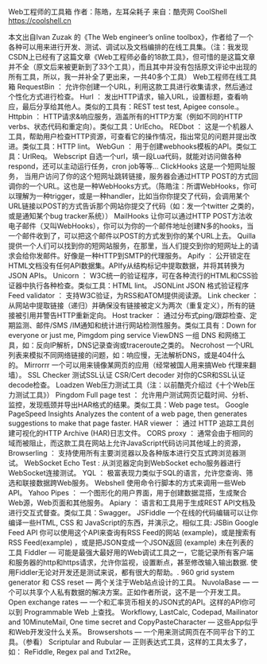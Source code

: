 Web工程师的工具箱
作者：陈皓，左耳朵耗子
来自：酷壳网 CoolShell https://coolshell.cn

本文出自Ivan Zuzak 的《The Web engineer’s online toolbox》，作者给了一个各种可以用来进行开发、测试、调试以及文档编排的在线工具集。（注：我发现CSDN上已经有了这篇文章《Web工程师必备的18款工具》，但可惜的是这篇文章并不全（原文后来被更新到了33个工具），而且其中并没有包括原文评论中出现的所有工具，所以，我一并补全了更出来，一共40多个工具）
Web工程师在线工具箱
RequestBin ： 允许你创建一个URL，利用这款工具进行收集请求，然后通过个性化方式进行检查。
Hurl ： 发出HTTP请求，输入URL，设置标题，查看响应，最后分享给其他人。类似的工具有：REST test test, Apigee console.。
Httpbin ： HTTP请求&响应服务，涵盖所有的HTTP方案（例如不同的HTTP verbs、状态代码和重定向）。类似工具：UrlEcho。
REDbot ： 这是一个机器人工具，帮助用户检查HTTP资源，可查看它的操作情况，指出常见的问题并提出改进。类似工具：HTTP lint。
WebGun ： 用于创建webhooks模板的API。类似工具：UrlReq。
Webscript 自选一个url，填一段Lua代码，就能对访问做各种respond，还可以主动运行任务，cron job等等…
ClickHooks 这是一个短网址服务， 当用户访问了你的这个短网址跳转链接，服务器会通过HTTP POST的方式回调你的一个URL。这也是一种WebHooks方式。（陈皓注：所谓WebHooks，你可以理解为一种trigger，或是一种handler，比如当你你提交了代码，会调用某个URL链接以POST的方式告诉那个网站你提交了代码（如：发一个twitter 之类的，或是通知某个bug tracker系统））
MailHooks 让你可以通过HTTP POST方法收电子邮件（又叫WebHooks），你可以为你的一个邮件地址创建N多的hooks，当一个邮件收到了，可以把这个邮件以POST的方式发到你的某个URL上去。
Quilla 提供一个人们可以找到你的短网站服务，在那里，当人们提交到你的短网址上的请求会给你发邮件。好像是一种HTTP到SMTP的代理服务。
Apify ： 公开锁定在HTML文档没有任何API数据集。APIfy从结构标记中提取数据，并将其转换为JSON APIs。
Unicorn ： W3C统一的验证程序，可在各种流行的HTML和CSS验证器中执行各种检查。类似工具：HTML lint。
JSONLint JSON 格式验证程序
Feed validator ： 支持W3C验证，为RSS和ATOM提供阅读源。
Link checker ： 从网站中提取链接（递归）并确保没有链接被定义为两次（重复定义），所有的链接被引用并警告HTTP重新定向。
Host tracker ： 通过分布式ping/跟踪检查、定期监测、邮件/SMS /IM通知和统计进行网站检测性服务。类似工具有：Down for everyone or just me, Pimgdom ping service
ViewDNS 一组 DNS 和网络工具，如：反向IP解析，DNS记录查询或traceroute之类的。
Necrohost 一个URL列表来模拟不同网络链接的问题，如：响应慢，无法解析DNS，或是404什么的。
Mirrorrr 一个可以用来镜像某网页的应用（经常被国人用来搞Web 代理来翻墙）。
SSL Checker 测试SSL认证
CSR/Cert decoder 对你的CSR和SSL认证decode检查。
Loadzen Web压力测试工具（注：以前酷壳介绍过《十个Web压力测试工具》）
Pingdom Full page test ： 允许用户测试网页记载时间、分析、监控，发现瓶颈并导出HAR格式的结果。类似工具：Web page test。
Google PageSpeed Insights Analyzes the content of a web page, then generates suggestions to make that page faster.
HAR viewer ： 通过 HTTP 追踪工具创建可视化的HTTP Archive (HAR)日志文件。
CORS proxy ： 通常会由于相同的域而被阻止，而这款工具在网站上允许JavaScript代码访问其他域上的资源，
Browserling ： 支持使用所有主要浏览器以及各种版本进行交互式跨浏览器测试。
WebSocket Echo Test : 从浏览器定向到WebSocket echo服务器进行WebSocket连接测试。
YQL ： 极富表现力类似于SQL的语言，允许您查询、筛选和联接数据跨Web服务。
Webshell 使用命令行脚本的方式来调用一些Web API。
Yahoo Pipes ： 一个图形化的用户界面，用于创建数据混搭，生成聚合Web源，Web页面和其他服务。
Apiary ： 语言和工具用于生成REST API文档及进行交互式督查。类似工具：Swagger。
JSFiddle 一个在线的代码编辑可以让你编译一些HTML, CSS 和 JavaScript的东西，并演示之。相似工具: JSBin
Google Feed API 你可以使用这个API来查询有RSS Feed的网站 (example)，或是搜索有RSS Feed(example) ，或是把JSON变成一个JSON返回 (example)
未在列表的工具
Fiddler — 可能是最强大最好用的Web调试工具之一，它能记录所有客户端和服务器的http和https请求，允许你监视，设置断点，甚至修改输入输出数据. 使用Fiddler无论对开发还是测试来说，都有很大的帮助。.
960 grid system generator 和 CSS reset — 两个关注于Web站点设计的工具。
NuvolaBase — 一个可以共享个人私有数据的解决方案。正如作者所说，这不是一个开发工具。
Open exchange rates — 一个和汇率货币相关的JSON式的API。这样的API你可以到 Programmable Web 上查找。
Workflowy, LastCalc, Codepad, Mailinator and 10MinuteMail, One time secret and CopyPasteCharacter — 这些App似乎和Web开发没什么关系。
Browsershots — 一个用来测试网页在不同平台下的工具。（参看）
Scriptular and Rubular — 正则表达式工具，这样的工具太多了，如： ReFiddle, Regex pal and Txt2Re。